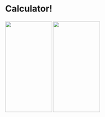 # Calculator!

<img src="https://user-images.githubusercontent.com/84254470/224489197-cadd7e08-bd2f-49a1-bbab-38c4ebe3efe9.png" vspace="5" align= "center" height="290" width="150">
<img src="https://user-images.githubusercontent.com/84254470/224489199-d59203b3-067c-47d9-901e-5adb5c1d4530.png" vspace="5" align= "left" height="290" width="150">
